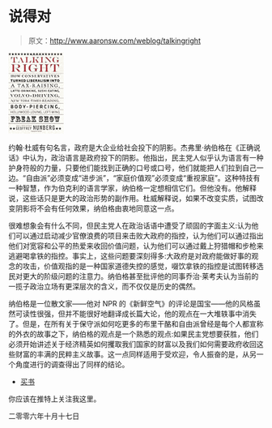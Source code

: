 # 说得对

> 原文：<http://www.aaronsw.com/weblog/talkingright>

[![Book cover](img/f27c2726027b82c4321d49e685c092bd.png)](http://books.theinfo.org/go/1586483862)

约翰·杜威有句名言，政府是大企业给社会投下的阴影。杰弗里·纳伯格在《正确说话》中认为，政治语言是政府投下的阴影。他指出，民主党人似乎认为语言有一种护身符般的力量，只要他们能找到正确的口号或口号，他们就能把人们拉到自己一边。“自由派”必须变成“进步派”，“家庭价值观”必须变成“重视家庭”。这种特技有一种智慧，作为伯克利的语言学家，纳伯格一定想相信它们。但他没有。他解释说，这些话只是更大的政治形势的副作用。杜威解释说，如果不改变实质，试图改变阴影将不会有任何效果，纳伯格由衷地同意这一点。

很难想象会有什么不同，但民主党人在政治话语中遭受了顽固的字面主义:认为他们可以通过启动减少官僚浪费的项目来击败大政府的指控，认为他们可以通过指出他们对宽容和公平的热爱来收回价值问题，认为他们可以通过戴上狩猎帽和步枪来逃避喝拿铁的指控。事实上，这些问题要深刻得多:大政府是对政府能做好事的观念的攻击，价值观指的是一种国家道德失控的感觉，啜饮拿铁的指控是试图转移选民对更大的阶级问题的注意力。纳伯格甚至批评他的同事乔治·莱考夫认为当前的一揽子政治立场有更深层次的含义，而不仅仅是历史的偶然。

纳伯格是一位散文家——他对 NPR 的《新鲜空气》的评论是国宝——他的风格虽然可读性很强，但并不能很好地翻译成长篇大论，他的观点在一大堆轶事中消失了。但是，在所有关于保守派如何吃更多的布里干酪和自由派曾经是每个人都宣称的外衣的故事之下，纳伯格的观点是一个熟悉的观点:如果民主党想要获胜，他们必须开始讲述关于经济精英如何攫取我们国家的财富以及我们如何需要政府收回这些财富的丰满的民粹主义故事。这一点同样适用于受欢迎，令人振奋的是，从另一个角度进行的调查得出了同样的结论。

*   [买书](http://books.theinfo.org/go/1586483862)

你应该在推特上关注我这里。

二零零六年十月十七日